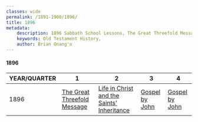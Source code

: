 ```yaml
---
classes: wide
permalink: /1891-1900/1896/
title: 1896
metadata:
    description: 1896 Sabbath School Lessons, The Great Threefold Message, Life in Christ and the  Saints' Inheritance, Gospel by John, Gospel by John
    keywords: Old Testament History,
    author: Brian Onang'o
---
```


#### 1896

YEAR/QUARTER |   1  | 2| 3| 4
-------------|------------|---|--|---
1896   |  [The Great Threefold Message](/1891-1900/1896/quarter1) | [Life in Christ and the  Saints' Inheritance](/1891-1900/1896/quarter2) | [Gospel by John](/1891-1900/1896/quarter3) | [Gospel by John](/1891-1900/1896/quarter4) |
 